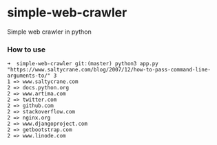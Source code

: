 # simple-web-crawler

Simple web crawler in python

### How to use

```
➜  simple-web-crawler git:(master) python3 app.py "https://www.saltycrane.com/blog/2007/12/how-to-pass-command-line-arguments-to/" 3
1 => www.saltycrane.com
2 => docs.python.org
2 => www.artima.com
2 => twitter.com
2 => github.com
2 => stackoverflow.com
2 => nginx.org
2 => www.djangoproject.com
2 => getbootstrap.com
2 => www.linode.com
```